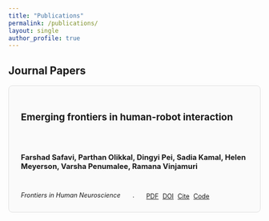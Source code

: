 ```yaml
---
title: "Publications"
permalink: /publications/
layout: single
author_profile: true
---
```


<h2>Journal Papers</h2>

<!-- Publication Block -->
<div style="border: 1px solid #e0e0e0; border-radius: 8px; padding: 1.5rem; margin-bottom: 2rem; background: #fafafa; font-size:0.9em; display: flex; flex-wrap: wrap; gap: 1.5rem; align-items: center;;">
  <h2>Emerging frontiers in human-robot interaction</h2>
  <h3>Farshad Safavi, <strong>Parthan Olikkal</strong>, Dingyi Pei, Sadia Kamal, Helen Meyerson, Varsha Penumalee, Ramana Vinjamuri</h3>
  <em>Frontiers in Human Neuroscience</em>.
  
  <!-- Tag Buttons -->
  <div style="margin-top: 0.3rem; display: flex; flex-wrap: wrap; gap: 0.5rem;">
    <a class="btn btn-outline-primary btn-sm" href="https://www.frontiersin.org/articles/10.3389/fnhum.2024.1391531/pdf" target="_blank">PDF</a>
    <a class="btn btn-outline-primary btn-sm" href="https://doi.org/10.3389/fnhum.2024.1391531" target="_blank">DOI</a>
    <a class="btn btn-outline-primary btn-sm" href="https://www.frontiersin.org/articles/10.3389/fnhum.2024.1391531/full#references" target="_blank">Cite</a>
    <a class="btn btn-outline-primary btn-sm" href="https://github.com/yourusername/project-repo" target="_blank">Code</a>
  </div>
</div>

<!-- Add more below using the same structure -->
